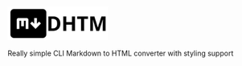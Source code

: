 <img width="200" src="assets/logo.svg">

Really simple CLI Markdown to HTML converter with styling support
